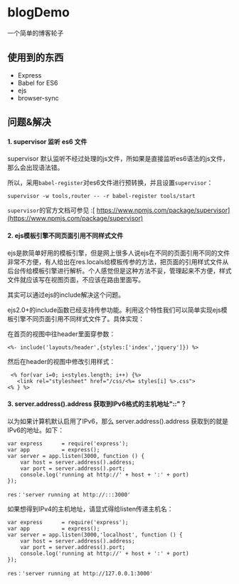 # blogDemo
 一个简单的博客轮子

## 使用到的东西
- Express
- Babel for ES6
- ejs
- browser-sync

## 问题&解决
#### 1. supervisor 监听 es6 文件
supervisor 默认监听不经过处理的js文件，所如果是直接监听es6语法的js文件，那么会出现语法错。

所以，采用`babel-register`对es6文件进行预转换，并且设置`supervisor`：

	supervisor -w tools,router -- -r babel-register tools/start

`supervisor`的官方文档可参见 :[ https://www.npmjs.com/package/supervisor](https://www.npmjs.com/package/supervisor)

#### 2. ejs模板引擎不同页面引用不同样式文件
ejs是款简单好用的模板引擎，但是网上很多人说ejs在不同的页面引用不同的文件非常不方便，有人给出在res.locals给模板传参的方法，把页面的引用样式文件从后台传给模板引擎进行解析。个人感觉但是这种方法不妥，管理起来不方便，样式文件就应该写在视图页面，不应该在路由里面写。

其实可以通过ejs的include解决这个问题。

ejs2.0+的include函数已经支持传参功能。利用这个特性我们可以简单实现ejs模板引擎不同页面引用不同样式文件了。具体实现：

在首页的视图中往header里面穿参数：
	
	<%- include('layouts/header',{styles:['index','jquery']}) %>

然后在header的视图中修改引用样式：

	 <% for(var i=0; i<styles.length; i++) {%>
       <link rel="stylesheet" href="/css/<%= styles[i] %>.css">
    <% } %>

#### 3. server.address().address 获取到IPv6格式的主机地址"::"？
以为如果计算机默认启用了IPv6，那么 server.address().address 获取到的就是IPv6的地址。如下：

	var express      = require('express');
	var app          = express();
	var server = app.listen(3000, function () {
    	var host = server.address().address;
    	var port = server.address().port;
    	console.log('running at http://' + host + ':' + port)
	});
	
	res：'server running at http://:::3000'	
如果想得到IPv4的主机地址，请显式得给listen传递主机名：
	
	var express      = require('express');
	var app          = express();
	var server = app.listen(3000,'localhost', function () {
    	var host = server.address().address;
    	var port = server.address().port;
    	console.log('running at http://' + host + ':' + port)
	});
	
	res：'server running at http://127.0.0.1:3000'